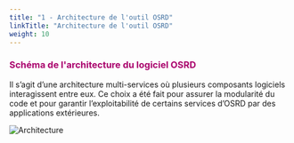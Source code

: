 ```yaml
---
title: "1 - Architecture de l'outil OSRD"
linkTitle: "Architecture de l'outil OSRD"
weight: 10
---
```


### <font color=#aa026d>Schéma de l'architecture du logiciel OSRD</font>

Il s’agit d’une architecture multi-services où plusieurs composants logiciels interagissent entre eux. Ce choix a été
fait pour assurer la modularité du code et pour garantir l’exploitabilité de certains services d’OSRD par des
applications extérieures.

![Architecture](../architecture.svg)

